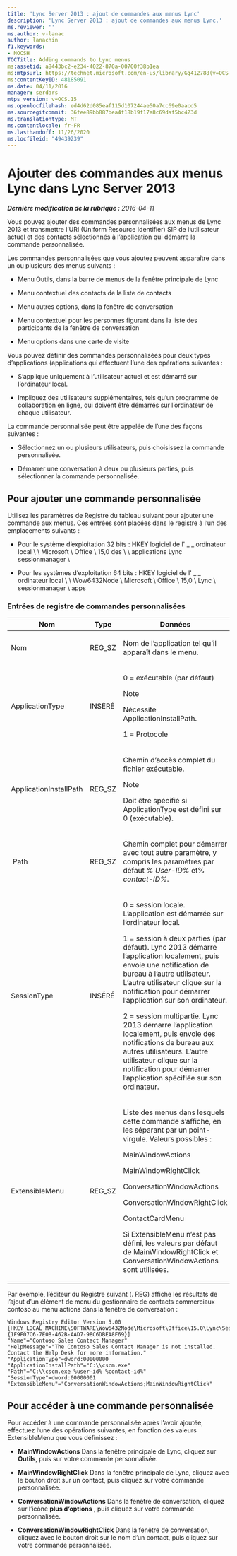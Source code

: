 ```yaml
---
title: 'Lync Server 2013 : ajout de commandes aux menus Lync'
description: 'Lync Server 2013 : ajout de commandes aux menus Lync.'
ms.reviewer: ''
ms.author: v-lanac
author: lanachin
f1.keywords:
- NOCSH
TOCTitle: Adding commands to Lync menus
ms:assetid: a8443bc2-e234-4022-870a-00700f38b1ea
ms:mtpsurl: https://technet.microsoft.com/en-us/library/Gg412788(v=OCS.15)
ms:contentKeyID: 48185091
ms.date: 04/11/2016
manager: serdars
mtps_version: v=OCS.15
ms.openlocfilehash: ed4d62d085eaf115d107244ae50a7cc69e0aacd5
ms.sourcegitcommit: 36fee89bb887bea4f18b19f17a8c69daf5bc423d
ms.translationtype: MT
ms.contentlocale: fr-FR
ms.lasthandoff: 11/26/2020
ms.locfileid: "49439239"
---
```

# <a name="adding-commands-to-lync-menus-in-lync-server-2013"></a>Ajouter des commandes aux menus Lync dans Lync Server 2013

<div data-xmlns="http://www.w3.org/1999/xhtml">

<div class="topic" data-xmlns="http://www.w3.org/1999/xhtml" data-msxsl="urn:schemas-microsoft-com:xslt" data-cs="https://msdn.microsoft.com/">

<div data-asp="https://msdn2.microsoft.com/asp">



</div>

<div id="mainSection">

<div id="mainBody">

<span> </span>

_**Dernière modification de la rubrique :** 2016-04-11_

Vous pouvez ajouter des commandes personnalisées aux menus de Lync 2013 et transmettre l’URI (Uniform Resource Identifier) SIP de l’utilisateur actuel et des contacts sélectionnés à l’application qui démarre la commande personnalisée.

Les commandes personnalisées que vous ajoutez peuvent apparaître dans un ou plusieurs des menus suivants :

  - Menu Outils, dans la barre de menus de la fenêtre principale de Lync

  - Menu contextuel des contacts de la liste de contacts

  - Menu autres options, dans la fenêtre de conversation

  - Menu contextuel pour les personnes figurant dans la liste des participants de la fenêtre de conversation

  - Menu options dans une carte de visite

Vous pouvez définir des commandes personnalisées pour deux types d’applications (applications qui effectuent l’une des opérations suivantes :

  - S’applique uniquement à l’utilisateur actuel et est démarré sur l’ordinateur local.

  - Impliquez des utilisateurs supplémentaires, tels qu’un programme de collaboration en ligne, qui doivent être démarrés sur l’ordinateur de chaque utilisateur.

La commande personnalisée peut être appelée de l’une des façons suivantes :

  - Sélectionnez un ou plusieurs utilisateurs, puis choisissez la commande personnalisée.

  - Démarrer une conversation à deux ou plusieurs parties, puis sélectionner la commande personnalisée.

<div>

## <a name="to-add-a-custom-command"></a>Pour ajouter une commande personnalisée

Utilisez les paramètres de Registre du tableau suivant pour ajouter une commande aux menus. Ces entrées sont placées dans le registre à l’un des emplacements suivants :

  - Pour le système d’exploitation 32 bits : HKEY logiciel de l' \_ \_ ordinateur local \\ \\ Microsoft \\ Office \\ 15,0 des \\ \\ applications Lync sessionmanager \\

  - Pour les systèmes d’exploitation 64 bits : HKEY logiciel de l' \_ \_ ordinateur local \\ \\ Wow6432Node \\ Microsoft \\ Office \\ 15,0 \\ Lync \\ sessionmanager \\ apps

### <a name="custom-command-registry-entries"></a>Entrées de registre de commandes personnalisées

<table>
<colgroup>
<col style="width: 33%" />
<col style="width: 33%" />
<col style="width: 33%" />
</colgroup>
<thead>
<tr class="header">
<th>Nom</th>
<th>Type</th>
<th>Données</th>
</tr>
</thead>
<tbody>
<tr class="odd">
<td><p>Nom</p></td>
<td><p>REG_SZ</p></td>
<td><p>Nom de l’application tel qu’il apparaît dans le menu.</p></td>
</tr>
<tr class="even">
<td><p>ApplicationType</p></td>
<td><p>INSÉRÉ</p></td>
<td><p>0 = exécutable (par défaut)</p>
<div>

> [!NOTE]  
> Nécessite ApplicationInstallPath.


</div>
<p>1 = Protocole</p></td>
</tr>
<tr class="odd">
<td><p>ApplicationInstallPath</p></td>
<td><p>REG_SZ</p></td>
<td><p>Chemin d’accès complet du fichier exécutable.</p>
<div>

> [!NOTE]  
> Doit être spécifié si ApplicationType est défini sur 0 (exécutable).


</div></td>
</tr>
<tr class="even">
<td><p> Path</p></td>
<td><p>REG_SZ</p></td>
<td><p>Chemin complet pour démarrer avec tout autre paramètre, y compris les paramètres par défaut <em>% User-ID%</em> et% <em>contact-ID%</em>.</p></td>
</tr>
<tr class="odd">
<td><p>SessionType</p></td>
<td><p>INSÉRÉ</p></td>
<td><p>0 = session locale. L’application est démarrée sur l’ordinateur local.</p>
<p>1 = session à deux parties (par défaut). Lync 2013 démarre l’application localement, puis envoie une notification de bureau à l’autre utilisateur. L’autre utilisateur clique sur la notification pour démarrer l’application sur son ordinateur.</p>
<p>2 = session multipartie. Lync 2013 démarre l’application localement, puis envoie des notifications de bureau aux autres utilisateurs. L’autre utilisateur clique sur la notification pour démarrer l’application spécifiée sur son ordinateur.</p></td>
</tr>
<tr class="even">
<td><p>ExtensibleMenu</p></td>
<td><p>REG_SZ</p></td>
<td><p>Liste des menus dans lesquels cette commande s’affiche, en les séparant par un point-virgule. Valeurs possibles :</p>
<p>MainWindowActions</p>
<p>MainWindowRightClick</p>
<p>ConversationWindowActions</p>
<p>ConversationWindowRightClick</p>
<p>ContactCardMenu</p>
<p>Si ExtensibleMenu n’est pas défini, les valeurs par défaut de MainWindowRightClick et ConversationWindowActions sont utilisées.</p></td>
</tr>
</tbody>
</table>


Par exemple, l’éditeur du Registre suivant (. REG) affiche les résultats de l’ajout d’un élément de menu du gestionnaire de contacts commerciaux contoso au menu actions dans la fenêtre de conversation :

    Windows Registry Editor Version 5.00
    [HKEY_LOCAL_MACHINE\SOFTWARE\Wow6432Node\Microsoft\Office\15.0\Lync\SessionManager\Apps\{1F9F07C6-7E0B-462B-AAD7-98C6DBEA8F69}]
    "Name"="Contoso Sales Contact Manager"
    "HelpMessage"="The Contoso Sales Contact Manager is not installed. Contact the Help Desk for more information."
    "ApplicationType"=dword:00000000
    "ApplicationInstallPath"="C:\\cscm.exe"
    "Path"="C:\\cscm.exe %user-id% %contact-id%"
    "SessionType"=dword:00000001
    "ExtensibleMenu"="ConversationWindowActions;MainWindowRightClick"

</div>

<div>

## <a name="to-access-a-custom-command"></a>Pour accéder à une commande personnalisée

Pour accéder à une commande personnalisée après l’avoir ajoutée, effectuez l’une des opérations suivantes, en fonction des valeurs ExtensibleMenu que vous définissez :

  - **MainWindowActions**   Dans la fenêtre principale de Lync, cliquez sur **Outils**, puis sur votre commande personnalisée.

  - **MainWindowRightClick**   Dans la fenêtre principale de Lync, cliquez avec le bouton droit sur un contact, puis cliquez sur votre commande personnalisée.

  - **ConversationWindowActions**   Dans la fenêtre de conversation, cliquez sur l’icône **plus d’options** , puis cliquez sur votre commande personnalisée.

  - **ConversationWindowRightClick**   Dans la fenêtre de conversation, cliquez avec le bouton droit sur le nom d’un contact, puis cliquez sur votre commande personnalisée.

</div>

</div>

<span> </span>

</div>

</div>

</div>

